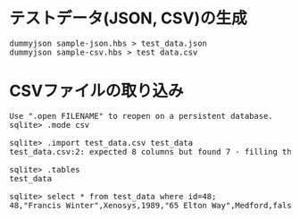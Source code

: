 # テストデータ(JSON, CSV)の生成
<pre>
dummyjson sample-json.hbs > test_data.json
dummyjson sample-csv.hbs > test_data.csv
</pre>

# CSVファイルの取り込み
<pre>
Use ".open FILENAME" to reopen on a persistent database.
sqlite> .mode csv

sqlite> .import test_data.csv test_data
test_data.csv:2: expected 8 columns but found 7 - filling the rest with NULL

sqlite> .tables
test_data

sqlite> select * from test_data where id=48;
48,"Francis Winter",Xenosys,1989,"65 Elton Way",Medford,false,
</pre>
